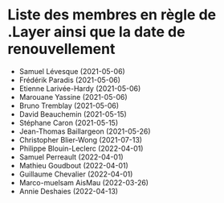 # Liste des membres en règle de .Layer ainsi que la date de renouvellement

- Samuel Lévesque (2021-05-06)
- Frédérik Paradis (2021-05-06)
- Etienne Larivée-Hardy (2021-05-06)
- Marouane Yassine (2021-05-06)
- Bruno Tremblay (2021-05-06)
- David Beauchemin (2021-05-15)
- Stéphane Caron (2021-05-15)
- Jean-Thomas Baillargeon (2021-05-26)
- Christopher Blier-Wong (2021-07-13)
- Philippe Blouin-Leclerc (2022-04-01)
- Samuel Perreault (2022-04-01)
- Mathieu Goudbout (2022-04-01)
- Guillaume Chevalier (2022-04-01)
- Marco-muelsam AisMau (2022-03-26)
- Annie Deshaies (2022-04-13)
